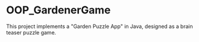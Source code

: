 # OOP_GardenerGame
This project implements a "Garden Puzzle App" in Java, designed as a brain teaser puzzle game. 
